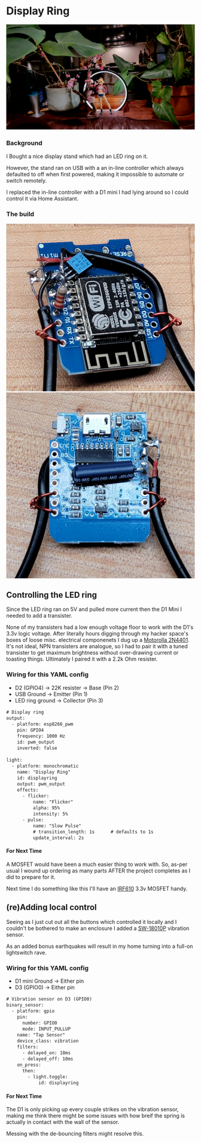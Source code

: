 # Display Ring 
![DisplayRingInstalled](./displayring_installed.png)

### Background
I Bought a nice display stand which had an LED ring on it.

However, the stand ran on USB with a an in-line controller which always defaulted to off when first powered, making it impossible to automate or switch remotely.  

I replaced the in-line controller with a D1 mini I had lying around so I could control it via Home Assistant. 

### The build
![DisplayRingFront](./displayring_front.png)
![DisplayRingFront](./displayring_back.png)

## Controlling the LED ring 
Since the LED ring ran on 5V and pulled more current then the D1 Mini I needed to add a transister. 

None of my transisters had a low enough voltage floor to work with the D1's 3.3v logic voltage. After literally hours digging through my hacker space's boxes of loose misc. electrical componenets I dug up a [Motorolla 2N4401](https://www.westfloridacomponents.com/mm5/graphics/Q05/2N4401-Motorola.pdf). It's not ideal, NPN transisters are analogue, so I had to pair it with a tuned transister to get maximum brightness without over-drawing current or toasting things. Ultimately I paired it with a 2.2k Ohm resister.

### Wiring for this YAML config
- D2 (GPIO4) -> 22K resister -> Base (Pin 2)
- USB Ground -> Emitter (Pin 1)
- LED ring ground -> Collector (Pin 3)

```
# Display ring 
output:
  - platform: esp8266_pwm
    pin: GPIO4
    frequency: 1000 Hz
    id: pwm_output
    inverted: false

light:
  - platform: monochromatic
    name: "Display Ring"
    id: displayring
    output: pwm_output
    effects:
      - flicker:
          name: "Flicker"
          alpha: 95%
          intensity: 5%
      - pulse:
          name: "Slow Pulse"
          # transition_length: 1s      # defaults to 1s
          update_interval: 2s
```

#### For Next Time
A MOSFET would have been a much easier thing to work with. So, as-per usual I wound up ordering as many parts AFTER the project completes as I did to prepare for it.

Next time I do something like this I'll have an [IRF610](https://www.vishay.com/docs/91023/irf610.pdf) 3.3v MOSFET handy. 

## (re)Adding local control
Seeing as I just cut out all the buttons which controlled it locally and I couldn't be bothered to make an enclosure I added a [SW-18010P](https://www.amazon.com/dp/B07S8HGL31) vibration sensor. 

As an added bonus earthquakes will result in my home turning into a full-on lightswitch rave. 

### Wiring for this YAML config
- D1 mini Ground ->  Either pin
- D3 (GPIO0) -> Either pin 

```
# Vibration sensor on D3 (GPIO0)
binary_sensor:
  - platform: gpio
    pin:
      number: GPIO0
      mode: INPUT_PULLUP
    name: "Tap Sensor"
    device_class: vibration
    filters:
      - delayed_on: 10ms
      - delayed_off: 10ms
    on_press:
      then:
        - light.toggle: 
            id: displayring
```

#### For Next Time
The D1 is only picking up every couple strikes on the vibration sensor, making me think there might be some issues with how breif the spring is actually in contact with the wall of the sensor.

Messing with the de-bouncing filters might resolve this. 

